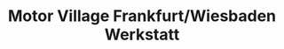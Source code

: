 ---
title: "Motor Village Frankfurt/Wiesbaden Werkstatt"
url: /maintal/motor-village-frankfurt-wiesbaden-werkstatt/
shop: Autowerkstatt
---